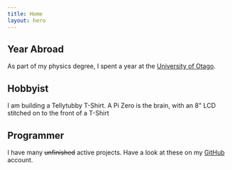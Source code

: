 ```yaml
---
title: Home
layout: hero
---
```

## Year Abroad
As part of my physics degree, I spent a year at the [University of Otago](https://otago.ac.nz).

## Hobbyist
I am building a Tellytubby T-Shirt. A Pi Zero is the brain, with an 8&quot; LCD stitched on to the front of a T-Shirt

## Programmer
I have many ~~unfinished~~ active projects. Have a look at these on my [GitHub](https://www.github.com/rjkilpatrick) account.
